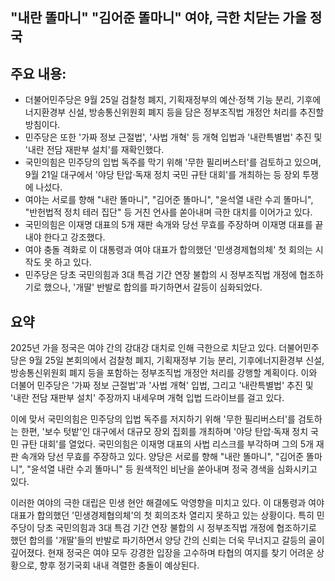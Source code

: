 ## "내란 똘마니" "김어준 똘마니" 여야, 극한 치닫는 가을 정국

## 주요 내용:
*   더불어민주당은 9월 25일 검찰청 폐지, 기획재정부의 예산·정책 기능 분리, 기후에너지환경부 신설, 방송통신위원회 폐지 등을 담은 정부조직법 개정안 처리를 추진할 방침이다.
*   민주당은 또한 '가짜 정보 근절법', '사법 개혁' 등 개혁 입법과 '내란특별법' 추진 및 '내란 전담 재판부 설치'를 재확인했다.
*   국민의힘은 민주당의 입법 독주를 막기 위해 '무한 필리버스터'를 검토하고 있으며, 9월 21일 대구에서 '야당 탄압·독재 정치 국민 규탄 대회'를 개최하는 등 장외 투쟁에 나섰다.
*   여야는 서로를 향해 "내란 똘마니", "김어준 똘마니", "윤석열 내란 수괴 똘마니", "반헌법적 정치 테러 집단" 등 거친 언사를 쏟아내며 극한 대치를 이어가고 있다.
*   국민의힘은 이재명 대표의 5개 재판 속개와 당선 무효를 주장하며 이재명 대표를 끝내야 한다고 강조했다.
*   여야 충돌 격화로 이 대통령과 여야 대표가 합의했던 '민생경제협의체' 첫 회의는 시작도 못 하고 있다.
*   민주당은 당초 국민의힘과 3대 특검 기간 연장 불합의 시 정부조직법 개정에 협조하기로 했으나, '개딸' 반발로 합의를 파기하면서 갈등이 심화되었다.

## 요약

2025년 가을 정국은 여야 간의 강대강 대치로 인해 극한으로 치닫고 있다. 더불어민주당은 9월 25일 본회의에서 검찰청 폐지, 기획재정부 기능 분리, 기후에너지환경부 신설, 방송통신위원회 폐지 등을 포함하는 정부조직법 개정안 처리를 강행할 계획이다. 이와 더불어 민주당은 '가짜 정보 근절법'과 '사법 개혁' 입법, 그리고 '내란특별법' 추진 및 '내란 전담 재판부 설치' 주장까지 내세우며 개혁 입법 드라이브를 걸고 있다.

이에 맞서 국민의힘은 민주당의 입법 독주를 저지하기 위해 '무한 필리버스터'를 검토하는 한편, '보수 텃밭'인 대구에서 대규모 장외 집회를 개최하며 '야당 탄압·독재 정치 국민 규탄 대회'를 열었다. 국민의힘은 이재명 대표의 사법 리스크를 부각하며 그의 5개 재판 속개와 당선 무효를 주장하고 있다. 양당은 서로를 향해 "내란 똘마니", "김어준 똘마니", "윤석열 내란 수괴 똘마니" 등 원색적인 비난을 쏟아내며 정국 경색을 심화시키고 있다.

이러한 여야의 극한 대립은 민생 현안 해결에도 악영향을 미치고 있다. 이 대통령과 여야 대표가 합의했던 '민생경제협의체'의 첫 회의조차 열리지 못하고 있는 상황이다. 특히 민주당이 당초 국민의힘과 3대 특검 기간 연장 불합의 시 정부조직법 개정에 협조하기로 했던 합의를 '개딸'들의 반발로 파기하면서 양당 간의 신뢰는 더욱 무너지고 갈등의 골이 깊어졌다. 현재 정국은 여야 모두 강경한 입장을 고수하며 타협의 여지를 찾기 어려운 상황으로, 향후 정기국회 내내 격렬한 충돌이 예상된다.